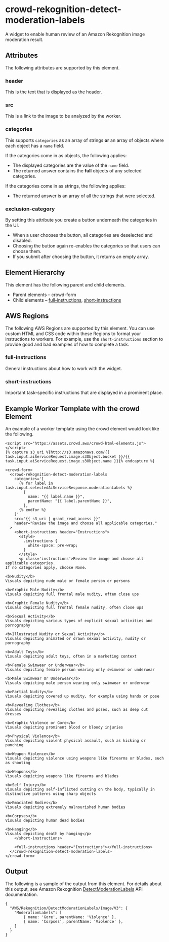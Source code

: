 # crowd\-rekognition\-detect\-moderation\-labels<a name="a2i-crowd-rekognition-detection"></a>

A widget to enable human review of an Amazon Rekognition image moderation result\.

## Attributes<a name="rekognition-attributes"></a>

The following attributes are supported by this element\.

### header<a name="rekognition-attributes-header"></a>

This is the text that is displayed as the header\.

### src<a name="rekognition-attributes-src"></a>

This is a link to the image to be analyzed by the worker\. 

### categories<a name="rekognition-attributes-categories"></a>

This supports `categories` as an array of strings **or** an array of objects where each object has a `name` field\.

If the categories come in as objects, the following applies:
+ The displayed categories are the value of the `name` field\.
+ The returned answer contains the **full** objects of any selected categories\.

If the categories come in as strings, the following applies:
+ The returned answer is an array of all the strings that were selected\.

### exclusion\-category<a name="rekognition-attributes-exclusion-category"></a>

By setting this attribute you create a button underneath the categories in the UI\. 
+ When a user chooses the button, all categories are deselected and disabled\.
+ Choosing the button again re\-enables the categories so that users can choose them\.
+ If you submit after choosing the button, it returns an empty array\.

## Element Hierarchy<a name="rekognition-crowd-element-hierarchy"></a>

This element has the following parent and child elements\.
+ Parent elements – crowd\-form
+ Child elements – [full\-instructions](#rek-full-instructions), [short\-instructions](#rek-short-instructions) 

## AWS Regions<a name="rek-crowd-regions"></a>

The following AWS Regions are supported by this element\. You can use custom HTML and CSS code within these Regions to format your instructions to workers\. For example, use the `short-instructions` section to provide good and bad examples of how to complete a task\. 

### full\-instructions<a name="rek-full-instructions"></a>

General instructions about how to work with the widget\. 

### short\-instructions<a name="rek-short-instructions"></a>

Important task\-specific instructions that are displayed in a prominent place\. 

## Example Worker Template with the crowd Element<a name="rek-crowd-element-example"></a>

An example of a worker template using the crowd element would look like the following\.

```
<script src="https://assets.crowd.aws/crowd-html-elements.js"></script>
{% capture s3_uri %}http://s3.amazonaws.com/{{ task.input.aiServiceRequest.image.s3Object.bucket }}/{{ task.input.aiServiceRequest.image.s3Object.name }}{% endcapture %}

<crowd-form>
  <crowd-rekognition-detect-moderation-labels
    categories='[
      {% for label in task.input.selectedAiServiceResponse.moderationLabels %}
        {
          name: "{{ label.name }}",
          parentName: "{{ label.parentName }}",
        },
      {% endfor %}
    ]'
    src="{{ s3_uri | grant_read_access }}"
    header="Review the image and choose all applicable categories."
  >
    <short-instructions header="Instructions">
      <style>
        .instructions {
          white-space: pre-wrap;
        }
      </style>
      <p class='instructions'>Review the image and choose all applicable categories.
If no categories apply, choose None.

<b>Nudity</b>
Visuals depicting nude male or female person or persons

<b>Graphic Male Nudity</b>
Visuals depicting full frontal male nudity, often close ups

<b>Graphic Female Nudity</b>
Visuals depicting full frontal female nudity, often close ups

<b>Sexual Activity</b>
Visuals depicting various types of explicit sexual activities and pornography

<b>Illustrated Nudity or Sexual Activity</b>
Visuals depicting animated or drawn sexual activity, nudity or pornography

<b>Adult Toys</b>
Visuals depicting adult toys, often in a marketing context

<b>Female Swimwear or Underwear</b>
Visuals depicting female person wearing only swimwear or underwear

<b>Male Swimwear Or Underwear</b>
Visuals depicting male person wearing only swimwear or underwear

<b>Partial Nudity</b>
Visuals depicting covered up nudity, for example using hands or pose

<b>Revealing Clothes</b>
Visuals depicting revealing clothes and poses, such as deep cut dresses

<b>Graphic Violence or Gore</b>
Visuals depicting prominent blood or bloody injuries

<b>Physical Violence</b>
Visuals depicting violent physical assault, such as kicking or punching

<b>Weapon Violence</b>
Visuals depicting violence using weapons like firearms or blades, such as shooting

<b>Weapons</b>
Visuals depicting weapons like firearms and blades

<b>Self Injury</b>
Visuals depicting self-inflicted cutting on the body, typically in distinctive patterns using sharp objects

<b>Emaciated Bodies</b>
Visuals depicting extremely malnourished human bodies

<b>Corpses</b>
Visuals depicting human dead bodies

<b>Hanging</b>
Visuals depicting death by hanging</p>
    </short-instructions>

    <full-instructions header="Instructions"></full-instructions>
  </crowd-rekognition-detect-moderation-labels>
</crowd-form>
```

## Output<a name="rek-crowd-element-output"></a>

The following is a sample of the output from this element\. For details about this output, see Amazon Rekognition [DetectModerationLabels](https://docs.aws.amazon.com/rekognition/latest/dg/API_DetectModerationLabels.html) API documentation\. 

```
{
  "AWS/Rekognition/DetectModerationLabels/Image/V3": {
    "ModerationLabels": [
        { name: 'Gore', parentName: 'Violence' },
        { name: 'Corpses', parentName: 'Violence' },
    ]
  }
}
```